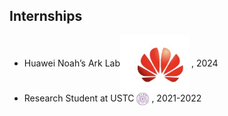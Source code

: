 ## Internships

<ul style="margin:0 0 5px;">
  <li>Huawei Noah’s Ark Lab<img src="images/Huawei.jpg" style="vertical-align: middle;" alt="Logo" width="110"> , 2024</li>
  <li>Research Student at USTC <img src="images/tsinghua-logo.png" style="vertical-align: middle;" alt="Logo" width="20"> , 2021-2022 </li>
</ul>

